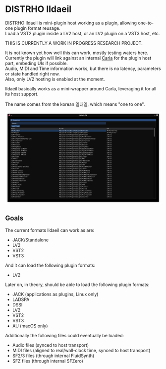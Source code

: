 # DISTRHO Ildaeil

DISTRHO Ildaeil is mini-plugin host working as a plugin, allowing one-to-one plugin format reusage.  
Load a VST2 plugin inside a LV2 host, or an LV2 plugin on a VST3 host, etc.

THIS IS CURRENTLY A WORK IN PROGRESS RESEARCH PROJECT.

It is not known yet how well this can work, mostly testing waters here.  
Currently the plugin will link against an internal [Carla](https://github.com/falkTX/Carla) for the plugin host part, embeding UIs if possible.  
Audio, MIDI and Time information works, but there is no latency, parameters or state handled right now.  
Also, only LV2 hosting is enabled at the moment.

Ildaeil basically works as a mini-wrapper around Carla, leveraging it for all its host support.

The name comes from the korean 일대일, which means "one to one".

![screenshot](Screenshot.png "Ildaeil")

## Goals

The current formats Ildaeil can work as are:

- JACK/Standalone
- LV2
- VST2
- VST3

And it can load the following plugin formats:
- LV2

Later on, in theory, should be able to load the following plugin formats:

- JACK (applications as plugins, Linux only)
- LADSPA
- DSSI
- LV2
- VST2
- VST3
- AU (macOS only)

Additionally the following files could eventually be loaded:

- Audio files (synced to host transport)
- MIDI files (aligned to real/wall-clock time, synced to host transport)
- SF2/3 files (through internal FluidSynth)
- SFZ files (through internal SFZero)
